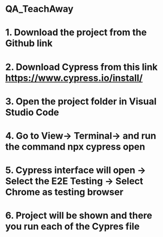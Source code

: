# QA_TeachAway
# 1. Download the project from the Github link
# 2. Download Cypress from this link https://www.cypress.io/install/
# 3. Open the project folder in Visual Studio Code 
# 4. Go to View-> Terminal-> and run the command npx cypress open 
# 5. Cypress interface will open -> Select the E2E Testing -> Select Chrome as testing browser
# 6. Project will be shown and there you run each of the Cypres file
